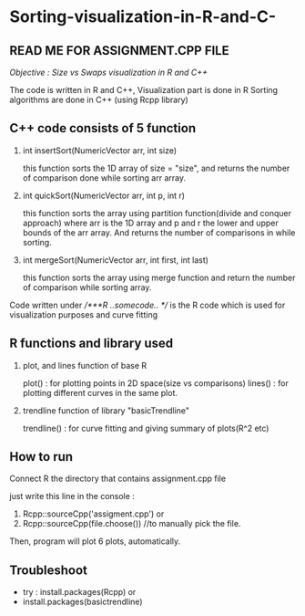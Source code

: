 # Sorting-visualization-in-R-and-C-
## READ ME FOR ASSIGNMENT.CPP FILE 

_Objective : Size vs Swaps visualization in R and C++_


The code is written in R and C++,
Visualization part is done in R 
Sorting algorithms are done  in C++ 
(using Rcpp library)

## C++ code consists of 5 function 

1)  int insertSort(NumericVector arr, int size)
    
    this function sorts the <NumericVector> 1D array 
    of size = "size", and returns the number of 
    comparison done while sorting arr array.

2)  int quickSort(NumericVector arr, int p, int r)
    
    this function sorts the <NumericVector> array using 
    partition function(divide and conquer approach)
    where arr is the 1D array and p and r the lower 
    and upper bounds of the arr array. And returns the 
    number of comparisons in while sorting.
    
3)  int mergeSort(NumericVector arr, int first, int last)
    
    this function sorts the array using merge function 
    and return the number of comparison while sorting array.
    
    

Code written under _/***R ..somecode.. */_ is the R code 
which is used for visualization purposes and curve fitting

## R functions and library used 

1)  plot, and lines function of base R 
    
    plot() : for plotting points in 2D space(size vs comparisons)
    lines() : for plotting different curves in the same plot.

2)  trendline function of library "basicTrendline" 
    
    trendline() : for curve fitting and giving summary of plots(R^2 etc)
    
## How to run
                        
Connect R the directory that contains assignment.cpp file

just write this line in the console : 

1. Rcpp::sourceCpp('assigment.cpp') or 
2. Rcpp::sourceCpp(file.choose())   //to manually pick the file.

Then, program will plot 6 plots, automatically. 
## Troubleshoot
* try :  install.packages(Rcpp) or 
* install.packages(basictrendline) 
    
